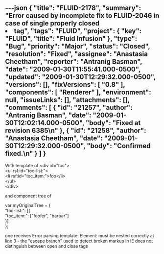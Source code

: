 ---json
{
  "title": "FLUID-2178",
  "summary": "Error caused by incomplete fix to FLUID-2046 in case of single properly closed <li> tag",
  "tags": "FLUID",
  "project": {
    "key": "FLUID",
    "title": "Fluid Infusion"
  },
  "type": "Bug",
  "priority": "Major",
  "status": "Closed",
  "resolution": "Fixed",
  "assignee": "Anastasia Cheetham",
  "reporter": "Antranig Basman",
  "date": "2009-01-30T11:55:41.000-0500",
  "updated": "2009-01-30T12:29:32.000-0500",
  "versions": [],
  "fixVersions": [
    "0.8"
  ],
  "components": [
    "Renderer"
  ],
  "environment": null,
  "issueLinks": [],
  "attachments": [],
  "comments": [
    {
      "id": "21257",
      "author": "Antranig Basman",
      "date": "2009-01-30T12:02:14.000-0500",
      "body": "Fixed at revision 6385\n"
    },
    {
      "id": "21258",
      "author": "Anastasia Cheetham",
      "date": "2009-01-30T12:29:32.000-0500",
      "body": "Confirmed fixed.\n"
    }
  ]
}
---
With template of  \<div id="toc">            \
\<ul rsf:id="toc-list:">\
\<li rsf:id="toc\_item:">foo\</li>\
\</ul>\
\</div>

and component tree of&#x20;

var myOriginalTree = {\
"toc-list:": \[{\
"toc\_item:": \["foofer", "barbar"]\
}]\
};

one receives Error parsing template: Element: must be nested correctly at line 3 - the "escape branch" used to detect broken markup in IE does not distinguish between open and close tags

        